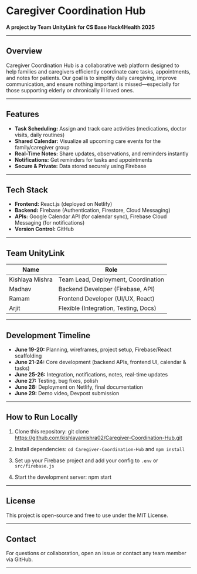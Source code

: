 # Caregiver Coordination Hub

**A project by Team UnityLink for CS Base Hack4Health 2025**

---

## Overview

Caregiver Coordination Hub is a collaborative web platform designed to help families and caregivers efficiently coordinate care tasks, appointments, and notes for patients. Our goal is to simplify daily caregiving, improve communication, and ensure nothing important is missed—especially for those supporting elderly or chronically ill loved ones.

---

## Features

- **Task Scheduling:** Assign and track care activities (medications, doctor visits, daily routines)
- **Shared Calendar:** Visualize all upcoming care events for the family/caregiver group
- **Real-Time Notes:** Share updates, observations, and reminders instantly
- **Notifications:** Get reminders for tasks and appointments
- **Secure & Private:** Data stored securely using Firebase

---

## Tech Stack

- **Frontend:** React.js (deployed on Netlify)
- **Backend:** Firebase (Authentication, Firestore, Cloud Messaging)
- **APIs:** Google Calendar API (for calendar sync), Firebase Cloud Messaging (for notifications)
- **Version Control:** GitHub

---

## Team UnityLink

| Name              | Role                  |
|-------------------|-----------------------|
| Kishlaya Mishra   | Team Lead, Deployment, Coordination |
| Madhav            | Backend Developer (Firebase, API)  |
| Ramam             | Frontend Developer (UI/UX, React)  |
| Arjit             | Flexible (Integration, Testing, Docs) |

---

## Development Timeline

- **June 19-20:** Planning, wireframes, project setup, Firebase/React scaffolding
- **June 21-24:** Core development (backend APIs, frontend UI, calendar & tasks)
- **June 25-26:** Integration, notifications, notes, real-time updates
- **June 27:** Testing, bug fixes, polish
- **June 28:** Deployment on Netlify, final documentation
- **June 29:** Demo video, Devpost submission

---

## How to Run Locally

1. Clone this repository:
git clone https://github.com/kishlayamishra02/Caregiver-Coordination-Hub.git

2. Install dependencies:
`cd Caregiver-Coordination-Hub` and 
`npm install`


3. Set up your Firebase project and add your config to `.env` or `src/firebase.js`
4. Start the development server:
npm start



---

## License

This project is open-source and free to use under the MIT License.

---

## Contact

For questions or collaboration, open an issue or contact any team member via GitHub.

---
